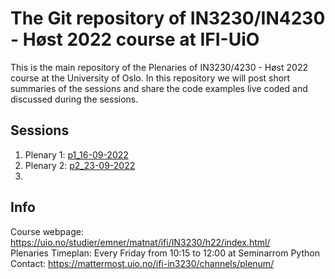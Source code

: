 # The Git repository of IN3230/IN4230 - Høst 2022 course at IFI-UiO #

This is the main repository of the Plenaries of IN3230/4230 - Høst 2022 course at the
University of Oslo.
In this repository we will post short summaries of the sessions and share the
code examples live coded and discussed during the sessions.

## Sessions ##

  1. Plenary 1: [p1_16-09-2022](p1_16-09-2022/)
  2. Plenary 2: [p2_23-09-2022](p2_23-09-2022/)
  3. 

## Info ##

Course webpage: <https://uio.no/studier/emner/matnat/ifi/IN3230/h22/index.html/>  
Plenaries Timeplan: Every Friday from 10:15 to 12:00 at Seminarrom Python  
Contact: <https://mattermost.uio.no/ifi-in3230/channels/plenum/>
